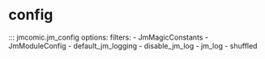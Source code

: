 # config

::: jmcomic.jm_config
    options:
        filters:
        - JmMagicConstants
        - JmModuleConfig
        - default_jm_logging
        - disable_jm_log
        - jm_log
        - shuffled
         